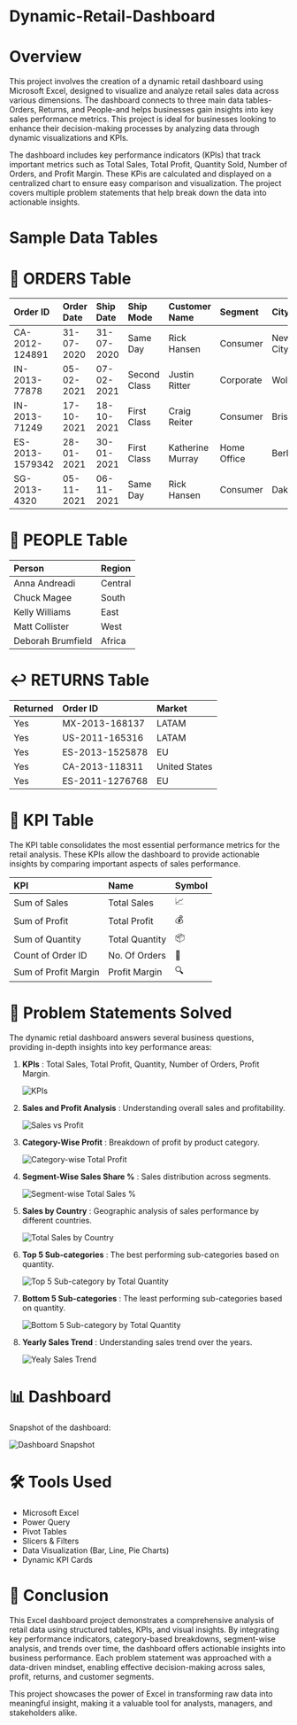 # Dynamic-Retail-Dashboard
# Overview
This project involves the creation of a dynamic retail dashboard using Microsoft Excel, designed to visualize and analyze retail sales data across various dimensions. The dashboard connects to three main data tables-Orders, Returns, and People-and helps businesses gain insights into key sales performance metrics. This project is ideal for businesses looking to enhance their decision-making processes by analyzing data through dynamic visualizations and KPIs.

The dashboard includes key performance indicators (KPls) that track important metrics such as Total Sales, Total Profit, Quantity Sold, Number of Orders, and Profit Margin. These KPis are calculated and displayed on a centralized chart to ensure easy comparison and visualization. The project covers multiple problem statements that help break down the data into actionable insights.
# Sample Data Tables
# 📑 ORDERS Table
| Order ID        | Order Date | Ship Date  | Ship Mode     | Customer Name      | Segment     | City         | State           | Country        | Product Name                   | Sales    | Quantity | Profit   |
|:----------------|:-----------|:-----------|:--------------|:-------------------|:------------|:-------------|:----------------|:---------------|:-------------------------------|---------:|---------:|---------:|
| CA-2012-124891  | 31-07-2020 | 31-07-2020 | Same Day      | Rick Hansen        | Consumer    | New York City| New York        | United States  | Plantronics CS510 Headset       | 2309.65  | 7        | 762.18   |
| IN-2013-77878   | 05-02-2021 | 07-02-2021 | Second Class  | Justin Ritter      | Corporate   | Wollongong   | New South Wales | Australia      | Novimex Leather Armchair        | 3709.39  | 9        | -288.76  |
| IN-2013-71249   | 17-10-2021 | 18-10-2021 | First Class   | Craig Reiter       | Consumer    | Brisbane     | Queensland      | Australia      | Nokia Smart Phone              | 5175.17  | 9        | 919.97   |
| ES-2013-1579342 | 28-01-2021 | 30-01-2021 | First Class   | Katherine Murray   | Home Office | Berlin       | Berlin          | Germany        | Motorola Cordless Phone        | 2892.51  | 5        | -96.54   |
| SG-2013-4320    | 05-11-2021 | 06-11-2021 | Same Day      | Rick Hansen        | Consumer    | Dakar        | Dakar           | Senegal        | Sharp Wireless Fax             | 2832.96  | 8        | 311.52   |

# 👥 PEOPLE Table
| Person              | Region  |
|:--------------------|:--------|
| Anna Andreadi        | Central |
| Chuck Magee          | South   |
| Kelly Williams       | East    |
| Matt Collister       | West    |
| Deborah Brumfield    | Africa  |

# ↩️ RETURNS Table
| Returned | Order ID        | Market         |
|:---------|:----------------|:---------------|
| Yes      | MX-2013-168137   | LATAM          |
| Yes      | US-2011-165316   | LATAM          |
| Yes      | ES-2013-1525878  | EU             |
| Yes      | CA-2013-118311   | United States  |
| Yes      | ES-2011-1276768  | EU             |

# 📌 KPI Table
The KPI table consolidates the most essential performance metrics for the retail analysis. These KPIs allow the dashboard to provide actionable insights by comparing important aspects of sales performance.

| KPI                  | Name           | Symbol |
|:---------------------|:---------------|:-------|
| Sum of Sales          | Total Sales    | 📈     |
| Sum of Profit         | Total Profit   | 💰     |
| Sum of Quantity       | Total Quantity | 📦     |
| Count of Order ID     | No. Of Orders  | 🛒     |
| Sum of Profit Margin  | Profit Margin  | 🔍     |

# 🎯 Problem Statements Solved
The dynamic retial dashboard answers several business questions, providing in-depth insights into key performance areas:

1. **KPIs** : Total Sales, Total Profit, Quantity, Number of Orders, Profit Margin.

   ![KPIs](https://github.com/user-attachments/assets/586630b0-a11d-4782-b4a5-374bc0127335)
   
2. **Sales and Profit Analysis** : Understanding overall sales and profitability.

   ![Sales vs Profit](https://github.com/user-attachments/assets/8df46dd9-d6b2-46f2-bd9a-98c3004252a7)

3. **Category-Wise Profit** : Breakdown of profit by product category.

   ![Category-wise Total Profit](https://github.com/user-attachments/assets/d31538b8-add7-44e3-ac7b-b6b10d966702)

4. **Segment-Wise Sales Share %** : Sales distribution across segments.

   ![Segment-wise Total Sales %](https://github.com/user-attachments/assets/9620efc0-3984-4fb8-88d4-83e953fdf3fa)

5. **Sales by Country** : Geographic analysis of sales performance by different countries.

   ![Total Sales by Country](https://github.com/user-attachments/assets/9408b436-9b56-4a1d-8395-c404b559f912)

6. **Top 5 Sub-categories** : The best performing sub-categories based on quantity.

   ![Top 5 Sub-category by Total Quantity](https://github.com/user-attachments/assets/34cafa6c-3cf8-41ab-aa9b-7e37ec51855b)

7. **Bottom 5 Sub-categories** : The least performing sub-categories based on quantity.

   ![Bottom 5 Sub-category by Total Quantity](https://github.com/user-attachments/assets/4277eeaf-29b8-4ffc-b480-44a9f731386d)

8. **Yearly Sales Trend** : Understanding sales trend over the years.

    ![Yealy Sales Trend](https://github.com/user-attachments/assets/49eceaf7-03e6-4edb-b15d-e5d3453ee3ea)

# 📊 Dashboard
Snapshot of the dashboard:

![Dashboard Snapshot](https://github.com/user-attachments/assets/b3fd71cf-de91-4e78-a1e4-e72b05c8678f)

# 🛠️ Tools Used
- Microsoft Excel
- Power Query
- Pivot Tables
- Slicers & Filters
- Data Visualization (Bar, Line, Pie Charts)
- Dynamic KPI Cards

# 🏁 Conclusion
This Excel dashboard project demonstrates a comprehensive analysis of retail data using structured tables, KPIs, and visual insights. By integrating key performance indicators, category-based breakdowns, segment-wise analysis, and trends over time, the dashboard offers actionable insights into business performance. Each problem statement was approached with a data-driven mindset, enabling effective decision-making across sales, profit, returns, and customer segments.

This project showcases the power of Excel in transforming raw data into meaningful insight, making it a valuable tool for analysts, managers, and stakeholders alike.














